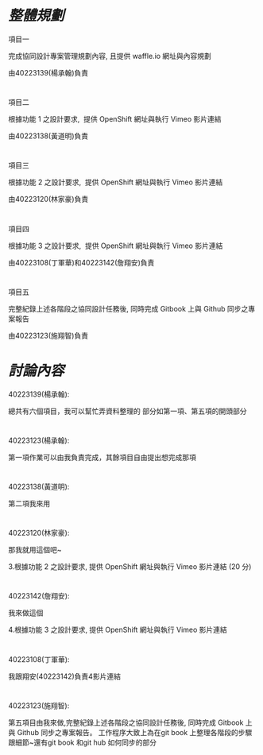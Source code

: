 *整體規劃*
==
項目一


完成協同設計專案管理規劃內容, 且提供 waffle.io 網址與內容規劃

由40223139(楊承翰)負責
# 

項目二


根據功能 1 之設計要求,  提供 OpenShift 網址與執行 Vimeo 影片連結

由40223138(黃道明)負責
# 

項目三


根據功能 2 之設計要求,  提供 OpenShift 網址與執行 Vimeo 影片連結

由40223120(林家豪)負責
# 

項目四

根據功能 3 之設計要求,  提供 OpenShift 網址與執行 Vimeo 影片連結

由40223108(丁軍華)和40223142(詹翔安)負責
# 

項目五

完整紀錄上述各階段之協同設計任務後, 同時完成 Gitbook 上與 Github 同步之專案報告

由40223123(施翔智)負責
# 


*討論內容*
==
40223139(楊承翰):

總共有六個項目，我可以幫忙弄資料整理的
部分如第一項、第五項的開頭部分
# 

40223123(楊承翰):

第一項作業可以由我負責完成，其餘項目自由提出想完成那項
# 

40223138(黃道明):

第二項我來用
# 

40223120(林家豪):

那我就用這個吧~

3.根據功能 2 之設計要求, 提供 OpenShift 網址與執行 Vimeo 影片連結 (20 分)
# 

40223142(詹翔安):

我來做這個

4.根據功能 3 之設計要求, 提供 OpenShift 網址與執行 Vimeo 影片連結
# 

40223108(丁軍華):

我跟翔安(40223142)負責4影片連結
# 

40223123(施翔智):

第五項目由我來做,完整紀錄上述各階段之協同設計任務後, 同時完成 Gitbook 上與 Github 同步之專案報告。
工作程序大致上為在git book 上整理各階段的步驟跟細節~還有git book 和git hub 如何同步的部分
# 



